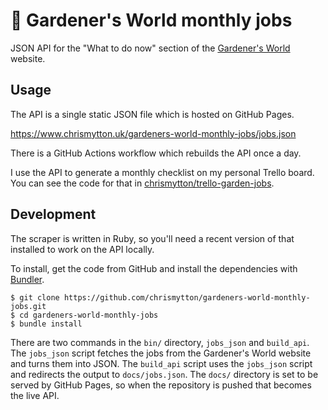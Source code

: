 # :seedling: Gardener's World monthly jobs

JSON API for the "What to do now" section of the
[Gardener's World](https://www.gardenersworld.com/) website.

## Usage

The API is a single static JSON file which is hosted on GitHub Pages.

<https://www.chrismytton.uk/gardeners-world-monthly-jobs/jobs.json>

There is a GitHub Actions workflow which rebuilds the API once a day.

I use the API to generate a monthly checklist on my personal Trello board. You
can see the code for that in
[chrismytton/trello-garden-jobs](https://github.com/chrismytton/trello-garden-jobs).

## Development

The scraper is written in Ruby, so you'll need a recent version of that
installed to work on the API locally.

To install, get the code from GitHub and install the dependencies with
[Bundler](https://bundler.io/).

```
$ git clone https://github.com/chrismytton/gardeners-world-monthly-jobs.git
$ cd gardeners-world-monthly-jobs
$ bundle install
```

There are two commands in the `bin/` directory, `jobs_json` and `build_api`. The
`jobs_json` script fetches the jobs from the Gardener's World website and turns
them into JSON. The `build_api` script uses the `jobs_json` script and redirects
the output to `docs/jobs.json`. The `docs/` directory is set to be served by
GitHub Pages, so when the repository is pushed that becomes the live API.
